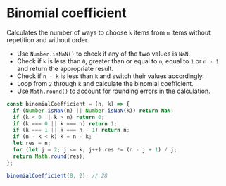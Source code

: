 # Binomial coefficient

Calculates the number of ways to choose `k` items from `n` items without repetition and without order.

* Use `Number.isNaN()` to check if any of the two values is `NaN`.
* Check if `k` is less than `0`, greater than or equal to `n`, equal to `1` or `n - 1` and return the appropriate result.
* Check if `n - k` is less than `k` and switch their values accordingly.
* Loop from `2` through `k` and calculate the binomial coefficient.
* Use `Math.round()` to account for rounding errors in the calculation.

```js
const binomialCoefficient = (n, k) => {
  if (Number.isNaN(n) || Number.isNaN(k)) return NaN;
  if (k < 0 || k > n) return 0;
  if (k === 0 || k === n) return 1;
  if (k === 1 || k === n - 1) return n;
  if (n - k < k) k = n - k;
  let res = n;
  for (let j = 2; j <= k; j++) res *= (n - j + 1) / j;
  return Math.round(res);
};
```

```js
binomialCoefficient(8, 2); // 28
```
